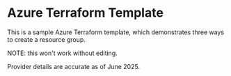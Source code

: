 # Azure Terraform Template

This is a sample Azure Terraform template, which demonstrates three ways to create a resource group.

NOTE: this won't work without editing.

Provider details are accurate as of June 2025.

